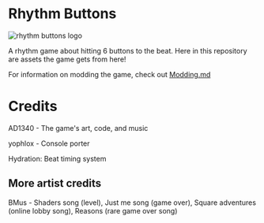 # Rhythm Buttons
![rhythm buttons logo](https://github.com/user-attachments/assets/ba8ffeb2-2447-439f-890b-f23af3e522f1)

A rhythm game about hitting 6 buttons to the beat. Here in this repository are assets the game gets from here!

For information on modding the game, check out [Modding.md](https://github.com/AD1340/Rhythm-Buttons/blob/main/Modding.md)

# Credits
AD1340 - The game's art, code, and music

yophlox - Console porter

Hydration: Beat timing system

## More artist credits
BMus - Shaders song (level), Just me song (game over), Square adventures (online lobby song), Reasons (rare game over song)

